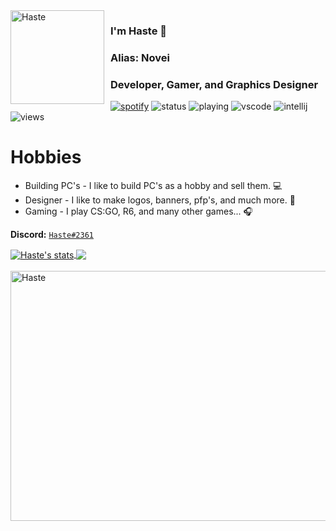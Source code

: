<img width="150" height="150" align="left" style="float: left; margin: 0 10px 0 0;" alt="Haste" src="https://cdn.discordapp.com/attachments/664927615034982410/801942100009549844/1593186932_download.gif">  

### I'm Haste 👋
### Alias: Novei
### Developer, Gamer, and Graphics Designer


[![spotify](https://nocache.advaith.workers.dev?url=https://img.shields.io/endpoint?url=https://dev.discordprofiles.me/api/badge/spotify/651515978231971900)](https://dev.discordprofiles.me/openspotify/651515978231971900)
![status](https://nocache.advaith.workers.dev?url=https://img.shields.io/endpoint?url=https://dev.discordprofiles.me/api/badge/status/651515978231971900?simple=true)
![playing](https://nocache.advaith.workers.dev?url=https://img.shields.io/endpoint?url=https://dev.discordprofiles.me/api/badge/playing/651515978231971900)
![vscode](https://nocache.advaith.workers.dev?url=https://img.shields.io/endpoint?url=https://dev.discordprofiles.me/api/badge/vscode/651515978231971900)
![intellij](https://nocache.advaith.workers.dev?url=https://img.shields.io/endpoint?url=https://dev.discordprofiles.me/api/badge/intellij/651515978231971900)
![views](https://komarev.com/ghpvc/?username=noveI&style=flat-square&color=blueviolet) <br>

# Hobbies

 - Building PC's - I like to build PC's as a hobby and sell them. 💻
 - Designer - I like to make logos, banners, pfp's, and much more. 🎨
 - Gaming - I play CS:GO, R6, and many other games... 🎧

**Discord:** [`Haste#2361`](https://discord.com/users/651515978231971900)

<a href="https://github.com/NoveI">
  <img align="center" src="https://github-readme-stats.vercel.app/api?username=NoveI&show_icons=true&include_all_commits=true&show_icons=true&title_color=fff&icon_color=79ff97&text_color=9f9f9f&bg_color=151515" alt="Haste's stats" />
</a>
<a href="https://github.com/NoveI?tab=repositories">
  <img align="center" src="https://github-readme-stats.vercel.app/api/top-langs/?username=NoveI&layout=compact&show_icons=true&title_color=fff&icon_color=79ff97&text_color=9f9f9f&bg_color=151515" />
</a>
<br>
<br>

<img width="600" height="400" align="left" style="float: left; margin: 0 10px 0 0;" alt="Haste" src="https://steamuserimages-a.akamaihd.net/ugc/1774949390250928799/5F251F9326577FD73DF0F4274FFB7FAFEA6FE316/">  
